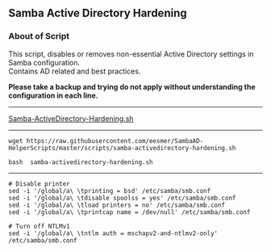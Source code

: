 ## Samba Active Directory Hardening

### About of Script
This script, disables or removes non-essential Active Directory settings in Samba configuration. <br>
Contains AD related and best practices. <br>

**Please take a backup and trying do not apply without understanding the configuration in each line.**

---

[Samba-ActiveDirectory-Hardening.sh](https://raw.githubusercontent.com/eesmer/SambaAD-HelperScripts/master/scripts/samba-activedirectory-hardening.sh)

---

```
wget https://raw.githubusercontent.com/eesmer/SambaAD-HelperScripts/master/scripts/samba-activedirectory-hardening.sh
```
```
bash  samba-activedirectory-hardening.sh
```
---

```
# Disable printer
sed -i '/global/a\ \tprinting = bsd' /etc/samba/smb.conf
sed -i '/global/a\ \tdisable spoolss = yes' /etc/samba/smb.conf
sed -i '/global/a\ \tload printers = no' /etc/samba/smb.conf
sed -i '/global/a\ \tprintcap name = /dev/null' /etc/samba/smb.conf

# Turn off NTLMv1
sed -i '/global/a\ \tntlm auth = mschapv2-and-ntlmv2-only' /etc/samba/smb.conf
```
